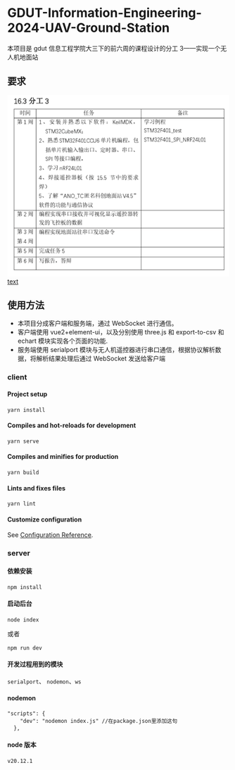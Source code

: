 # GDUT-Information-Engineering-2024-UAV-Ground-Station

本项目是 gdut 信息工程学院大三下的前六周的课程设计的分工 3——实现一个无人机地面站

## 要求

![alt text](分工3.png)
[text](无人机.docx)

## 使用方法

- 本项目分成客户端和服务端，通过 WebSocket 进行通信。
- 客户端使用 vue2+element-ui，以及分别使用 three.js 和 export-to-csv 和 echart 模块实现各个页面的功能.
- 服务端使用 serialport 模块与无人机遥控器进行串口通信，根据协议解析数据，将解析结果处理后通过 WebSocket 发送给客户端

### client

#### Project setup

```
yarn install
```

#### Compiles and hot-reloads for development

```
yarn serve
```

#### Compiles and minifies for production

```
yarn build
```

#### Lints and fixes files

```
yarn lint
```

#### Customize configuration

See [Configuration Reference](https://cli.vuejs.org/config/).

### server

#### 依赖安装

```
npm install
```

#### 启动后台

```
node index
```

或者

```
npm run dev
```

#### 开发过程用到的模块

`serialport`、 `nodemon`、`ws`

#### nodemon

```
"scripts": {
    "dev": "nodemon index.js" //在package.json里添加这句
  },
```

#### node 版本

`v20.12.1`
